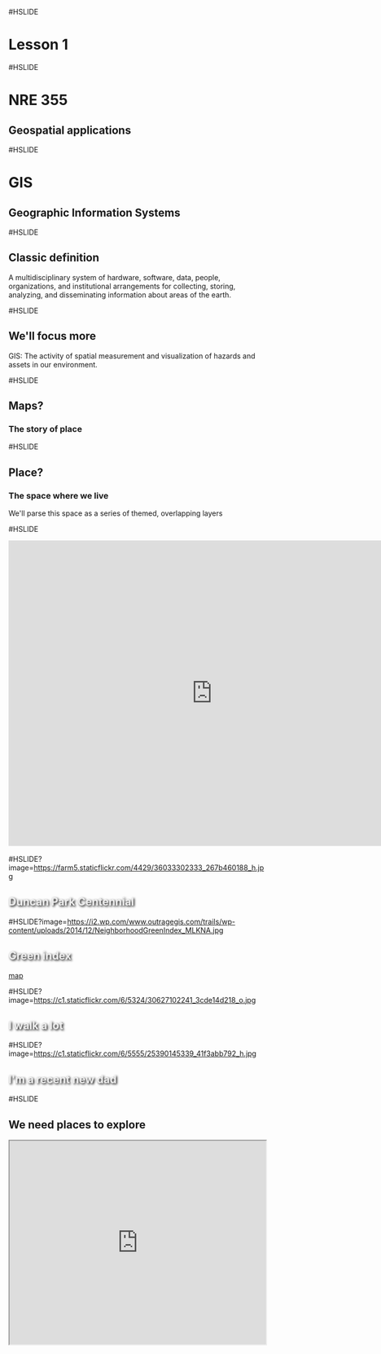 #HSLIDE
# Lesson 1

#HSLIDE
# NRE 355
## Geospatial applications

#HSLIDE
# GIS
## Geographic Information Systems

#HSLIDE
## Classic definition
A multidisciplinary system of hardware, software, data, people, organizations, and institutional arrangements for collecting, storing, analyzing, and disseminating information about areas of the earth.

#HSLIDE
## We'll focus more
GIS: The activity of spatial measurement and visualization of hazards and assets in our environment.

#HSLIDE
## Maps?
### The story of place

#HSLIDE
## Place?
### The space where we live
We'll parse this space as a series of themed, overlapping layers

#HSLIDE

<iframe src="https://www.google.com/maps/embed?pb=!1m18!1m12!1m3!1d3141.78852090571!2d-84.48936984567271!3d38.0520137106569!2m3!1f0!2f0!3f0!3m2!1i1024!2i768!4f13.1!3m3!1m2!1s0x884244fb16bc0c15%3A0x543114380232ce17!2sDuncan+Park%2C+Lexington%2C+KY+40508!5e0!3m2!1sen!2sus!4v1503845223217" width="800" height="600" frameborder="0" style="border:0" allowfullscreen></iframe>


#HSLIDE?image=https://farm5.staticflickr.com/4429/36033302333_267b460188_h.jpg
<h2 style="color:#eee;text-shadow: 2px 2px 4px #000;">Duncan Park Centennial</h2>


#HSLIDE?image=https://i2.wp.com/www.outragegis.com/trails/wp-content/uploads/2014/12/NeighborhoodGreenIndex_MLKNA.jpg
<h2 style="color:#eee;text-shadow: 2px 2px 4px #000;">Green index</h2>
<a href="https://www.outragegis.com/trails/2014/11/04/neighborhood-green-index/" target="_blank">map</a>

#HSLIDE?image=https://c1.staticflickr.com/6/5324/30627102241_3cde14d218_o.jpg
<h2 style="color:#eee;text-shadow: 2px 2px 4px #000;">I walk a lot</h2>

#HSLIDE?image=https://c1.staticflickr.com/6/5555/25390145339_41f3abb792_h.jpg
<h2 style="color:#eee;text-shadow: 2px 2px 4px #000;">I'm a recent new dad</h2>

#HSLIDE
## We need places to explore
<iframe src="https://outragegis.com/maps/bluegrass/" width="100%" height="400px"></frame>


#HSLIDE?image=https://c1.staticflickr.com/1/710/31150476630_13ead32b58_k.jpg  
<h3 style="color:#eee;text-shadow: 2px 2px 4px #000;">I like to experiment</h3>


#HSLIDE
### Walking the urban core   
<a href="https://www.flickr.com/photos/28640579@N02/31150476630/in/dateposted-public/" target="_blank">in spherical photos.</a>

#HSLIDE?image=https://c1.staticflickr.com/6/5697/31017969892_6a6f41ec25_o.jpg
<h2 style="color:#eee;text-shadow: 2px 2px 4px #000;">I like field trips to see sunsets</h2>

#HSLIDE
## How about you?
* What is your name?
* Major?
* What mapping courses have you taken?

#HSLIDE
### How have I taught NRE 355 in the past?

#HSLIDE
Create a theme, 2016:
## Pilot Knob SNP
## Trails


#HSLIDE?image=http://sweb.uky.edu/~blshea1/nre355/pksnp/assets/images/ElevationProfile.PNG
<h2 style="color:#eee;text-shadow: 2px 2px 4px #000;">Make measurements</h2>
<a href="http://sweb.uky.edu/~blshea1/nre355/pksnp/" target="_blank">and a website</a>

#HSLIDE
Create a theme, 2015:
## Pine Mountain SRP
## Scenic Analysis


#HSLIDE?image=https://geography.as.uky.edu/sites/default/files/PineMountainCanopyTour.jpg
<h2 style="color:#eee;text-shadow: 2px 2px 4px #000;">Make measurements</h2>
<a href="http://sweb.uky.edu/~blshea1/nre355/pine-mountain-canopy-tour/" target="_blank">and a website</a>

#HSLIDE
Create a theme, 2014:
## Arboretum Woods
## Tree Census


#HSLIDE?image=https://geography.as.uky.edu/sites/default/files/BoydShearer_Lab3_ArboretumWoodsTreeCensus_700.jpg
<h2 style="color:#111;text-shadow: 2px 2px 4px #fff;">Make measurements</h2>
<a href="https://geography.as.uky.edu/sites/default/files/BoydShearer_Lab3_ArboretumWoodsTreeCensus.jpg" target="_blank">and a website</a>

#HSLIDE
## Robinson Forest Camp
### trail map


#HSLIDE?image=https://geography.as.uky.edu/sites/default/files/RobinsonForestTrailMapping_th.jpg
<a href="https://geography.as.uky.edu/sites/default/files/RobinsonForestCamp_TrailMap.jpg" target="_blank">map</a>


#HSLIDE
Other themes from class:
## Analyzing
# Walkability

#HSLIDE?image=images/01/map-create-zones.jpg
<h2 style="color:#111;text-shadow: 2px 2px 4px #fff;">Divide city into zones.</h2>

#HSLIDE?image=images/01/map-digitize-paths.jpg
<h2 style="color:#111;text-shadow: 2px 2px 4px #fff;">Digitize walking paths.</h2>

#HSLIDE
### Build a network model
connecting paths to streets with sidewalks. 

#HSLIDE
![Pedshed](images/01/map-pedshed.jpg)   
Create a pedshed to measure how many people can access what parts of town on foot.

#HSLIDE?image=https://geography.as.uky.edu/sites/default/files/GEO409_2014_FinalProject_Preview.jpg
<h3 style="color:#eee;text-shadow: 2px 2px 4px #000;">Where are the "cow paths" on campus?</h3>
<h4 style="color:#eee;text-shadow: 2px 2px 4px #000;">Are they quicker than sidewalks?</h4>

#HSLIDE
## Let's make web maps!

#HSLIDE?image=http://boydx.github.io/collisions/images/VineStreet_LexingtonKentucky.jpg
<h3 style="color:#eee;text-shadow: 2px 2px 4px #000;">Bike/Pedestrian vs. Car Collision Analysis</h3>
<a href="http://boydx.github.io/collisions/" target="_blank">Bring in CARTO!</a>

#HSLIDE
**Publishing maps online needs a web page (and host)**
* Student web server @ sweb.uky.edu (slow but free)
* GitHub Pages (comes with version control and syncing!)

#HSLIDE
## We will publish maps using GitHub Pages

#HSLIDE
## What tools will we use?

#HSLIDE
### ESRI ArcGIS
* Leading, enterprise GIS software
* Not free, but you'll get a year license
* Separate programs: ArcMap, ArcCatalog, ArcScene

#HSLIDE
### Other Apps
* <a href="http://www.qgis.org/en/site/" target="_blank">QGIS</a>, the leading free and open source software (FOSS) desktop GIS app
* <a href="http://www.qgis.org/en/site/" target="_blank">PDF Maps</a>, free app to display maps on mobile device without cellular data connection. Also will collect field data.



#HSLIDE
### We now propose a course
## Theme

#HSLIDE
### Background from 
## Spring 2017


#HSLIDE
Spring 2017 course students make maps and website for
## Town Branch Trail & Commons
![Video](https://www.youtube.com/embed/OR4JaAmA9rk)
<a href="http://www.townbranch.org/" target="_blank">townbranch.org</a>

#HSLIDE
### We found something
## curious
### in our data

#HSLIDE?image=images/01/trees.jpg
<h2 style="color:#eee;text-shadow: 2px 2px 4px #000;">We can see tree heights!</h2>
<a href="http://boydx.github.io/tbt/oblique/" target="_blank">map</a>

#HSLIDE
### Let's land on a central 
## Question

#HSLIDE
### Where are the
## tallest trees
### in our neighborhoods?

#HSLIDE
### How do we 
## answer
### this question?


#HSLIDE
### We will explore the third dimension
LiDAR data now available for Lexington

#HSLIDE?image=images/01/lidar-00.jpg
#HSLIDE?image=images/01/lidar-01.jpg
#HSLIDE?image=images/01/lidar-02.jpg


#HSLIDE
![Connected interior spaces](https://c1.staticflickr.com/9/8062/29138854162_1cd274d646_o.jpg)

#HSLIDE
LiDAR tools in ArcGIS help create an   
<a href="https://www.outragegis.com/trails/2016/08/27/elevation-profile-of-connected-interior-spaces" target="_blank">elevation profile of connected interior spaces</a>



#HSLIDE?image=https://c1.staticflickr.com/9/8560/29239711024_0a23da2985_k.jpg
<h2 style="color:#eee;text-shadow: 2px 2px 4px #000;">Sunrise in Lexington</h2>

#HSLIDE?image=images/01/map-sunrise.jpg

#HSLIDE
### LiDAR can help accurately model top surface
Which areas of town can see a sunrise with respect to buildings, trees, etc.    
<a href="https://www.flickr.com/photos/28640579@N02/29239711024/in/album-72157668647475382/" title="Can you see the fall sunrise in Lexington, Kentucky?">Full map</a>

#HSLIDE
### We now have tree top
## elevations

#HSLIDE
### What about
## tree canopy?

#HSLIDE?image=https://geography.as.uky.edu/sites/default/files/LexingtonUrbanCanopy.jpg
<h2 style="color:#111;text-shadow: 2px 2px 4px #fff;">Extract from 2016 aerial imagery</h2>
<a href="http://sweb.uky.edu/~blshea1/nre355/lexington-canopy-cover/" target="_blank">website</a>



#HSLIDE
## Benefits?
* Promote the <a href="https://ukntrees.ca.uky.edu/urban-forest-initiative" target="_blank">Urban Forest Initiative</a>
* Especially their Adopt-a-Tree Program and Education/Outreach mission
* Show a big tree's ecosystem services

#HSLIDE
## Methodology
* Divide class into two-person teams
* Divide Lexington into a series of neighborhoods
* Let's use the Neighborhood Association polygons from the <a href="https://data.lexingtonky.gov/dataset/neighborhood-association" target="_blank">Lexington's Open Data Portal</a>



#HSLIDE
## Challenge for you
What are the areas of Texas and Alaska?